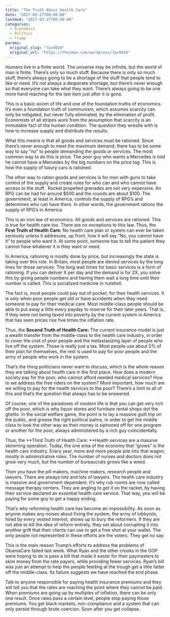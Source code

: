 ```yaml
---
title: "The Truth About Health Care"
date: "2017-03-27T00:00:00"
lastmod: "2017-03-27T00:00:00"
categories:
  - Economics
  - Politics
  - Trump
params:
  original_slug: "?p=9910"
  original_url: "https://thezman.com/wordpress/?p=9910"
---
```


Humans live in a finite world. The universe may be infinite, but the
world of man is finite. There’s only so much stuff. Because there is
only so much stuff, there’s always going to be a shortage of the stuff
that people tend to like or need. It’s not always a desperate shortage,
but there’s never enough so that everyone can take what they want.
There’s always going to be one more hand reaching for the last item just
after it is gone.

This is a basic axiom of life and one of the foundation truths of
economics. It’s even a foundation truth of communism, which assumes
scarcity can only be mitigated, but never fully eliminated, by the
elimination of profit. Economists of all stripes work from the
assumption that scarcity is an immutable fact of the human condition.
The question they wrestle with is how to increase supply and distribute
the results.

What this means is that all goods and services must be rationed. Since
there’s never enough to meet the maximum demand, there has to be some
way to say “no” to people demanding the goods or services. The most
common way to do this is price. The poor guy who wants a Mercedes is
told he cannot have a Mercedes by the big numbers on the price tag. This
is how the supply of luxury cars is rationed.

The other way to ration goods and services is for men with guns to take
control of the supply and create rules for who can and who cannot have
access to the stuff.  Rocket propelled grenades are not very expensive.
An RPG can be had for around $500 and the rounds are about $100. The
government, at least in America, controls the supply of RPG’s and
determines who can have them. In other words, the government rations the
supply of RPG’s in America.

This is an iron law of economics. All goods and services are
rationed. This is true for health care too. There are no exceptions to
this law. Thus, the **First Truth of Health Care:** No health care plan
or system can ever be taken seriously unless it addresses, up front, how
it will say “No, you cannot have it” to people who want it. At some
point, someone has to tell the patient they cannot have whatever it is
they want or need.

In America, rationing is mostly done by price, but increasingly the
state is taking over this role. In Britain, most people are denied
services by the long lines for those services. The long wait times for
basic services is a form of rationing. If you can deliver X per day and
the demand is for 2X, you solve this by giving people numbers and having
them wait a long time until their number is called. This is socialized
medicine in nutshell.

The fact is, most people could pay out of pocket, for their health
services. It is only when poor people get old or have accidents when
they need someone to pay for their medical care. Most middle-class
people should be able to put away a little every payday to reserve for
their later years. That is, if they were not being taxed into poverty by
the current system in America that has seen prices rise five times the
inflation rate.

Thus, the **Second Truth of Health Care:** The current insurance model
is just a wealth transfer from the middle-class to the health care
industry, in order to cover the cost of poor people and the
metastasizing layer of people who live off the system. Those is really
just a tax. Most people use about 5% of their plan for themselves, the
rest is used to pay for poor people and the army of people who work in
the system.

That’s the thing politicians never want to discuss, which is the whole
reason they are talking about health care in the first place. How does a
modern society pay for the poor, who cannot afford needed medical
services? How to we address the free riders on the system? More
important, how much are we willing to pay for the health services to the
poor? There’s a limit to all of this and that’s the question that always
has to be answered.

Of course, one of the paradoxes of modern life is that you can get very
rich off the poor, which is why liquor stores and furniture rental
shops dot the ghetto. In the social welfare game, the point is to lay a
massive guilt trip on the public, and grease the right political palms,
in order to get the middle class to look the other way as their money is
siphoned off for one program or another for the poor, always
administered by a rich guy coincidentally.

Thus, the **Third Truth of Health Care: **Health services are a massive
skimming operation. Today, the one area of the economy that “grows” is
the health care industry. Every year, more and more people pile into
that wagon, mostly in administrative roles. The number of nurses and
doctors does not grow very much, but the number of bureaucrats grows
like a weed.

Then you have the pill makers, machine makers, research people and
lawyers. There are always lots and lots of lawyers. The health care
industry is massive and government dependent. It’s why rub rooms are now
called message therapy centers. They are angling to get it on the
racket, by having their service declared an essential health care
service. That way, you will be paying for some guy to get a happy
ending.

That’s why reforming health care has become an impossibility. As soon as
anyone makes any noises about fixing the system, the army of lobbyists,
hired by every vested interest, shows up to bury the reformers. If they
are not able to kill the idea of reform entirely, they set about
corrupting it into another grift that their clients can use to get a
free shot at your wallet. The only people not represented in these
efforts are the voters. They get no say.

This is the main reason Trump’s efforts to address the problems of
ObamaCare failed last week. What Ryan and the other crooks in the GOP
were hoping to do is pass a bill that made it easier for their
paymasters to skim money from the rate payers, while providing fewer
services. Ryan’s bill was just an attempt to help the people feeding at
the trough get a little fatter off the middle-class. Its failure
suggests we have reached the end phase.

Talk to anyone responsible for paying health insurance premiums and they
will tell you that the rates are reaching the point where they cannot be
paid. When premiums are going up by multiples of inflation, there can be
only one result. Once rates pass a certain level, people stop paying
those premiums. You get black markets, non-compliance and a system that
can only persist through brute coercion. Soon after you get collapse.
